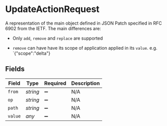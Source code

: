 # UpdateActionRequest

A representation of the main object defined in JSON Patch specified in RFC 6902 from the IETF. The main differences are:

* Only `add`, `remove` and `replace` are supported

* `remove` can have have its scope of application applied in its `value`. e.g. `{"scope":"delta"}


## Fields

| Field              | Type               | Required           | Description        |
| ------------------ | ------------------ | ------------------ | ------------------ |
| `from`             | *string*           | :heavy_minus_sign: | N/A                |
| `op`               | *string*           | :heavy_minus_sign: | N/A                |
| `path`             | *string*           | :heavy_minus_sign: | N/A                |
| `value`            | *any*              | :heavy_minus_sign: | N/A                |